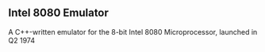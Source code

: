 Intel 8080 Emulator
-------------------
A C++-written emulator for the 8-bit Intel 8080 Microprocessor, launched in Q2 1974
